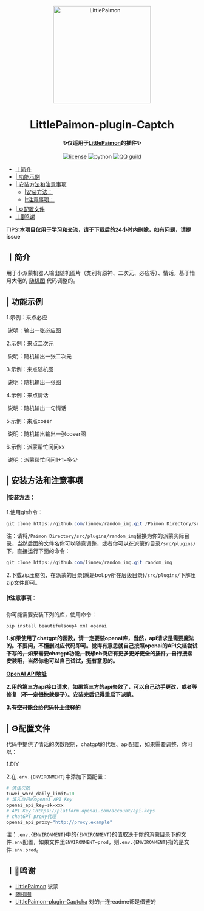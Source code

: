 <p align="center" >
  <a href="https://github.com/CMHopeSunshine/LittlePaimon/tree/nonebot2"><img src="https://s1.ax1x.com/2023/02/05/pS62DJK.png" width="256" height="256" alt="LittlePaimon"></a>
</p>
<h1 align="center">LittlePaimon-plugin-Captch</h1>
<h4 align="center">✨仅适用于<a href="https://github.com/CMHopeSunshine/LittlePaimon" target="_blank">LittlePaimon</a>的插件✨</h4>
<p align="center">
    <a href="https://cdn.jsdelivr.net/gh/CMHopeSunshine/LittlePaimon@master/LICENSE"><img src="https://img.shields.io/github/license/CMHopeSunshine/LittlePaimon" alt="license"></a>
    <img src="https://img.shields.io/badge/Python-3.8+-yellow" alt="python">
    <a href="https://qun.qq.com/qqweb/qunpro/share?_wv=3&_wwv=128&inviteCode=MmWrI&from=246610&biz=ka"><img src="https://img.shields.io/badge/QQ频道交流-尘世闲游-blue?style=flat-square" alt="QQ guild"></a>
</p>


  * [丨简介](#丨简介)
  * [| 功能示例](#-功能示例)
  * [| 安装方法和注意事项](#-安装方法和注意事项)
      * [|安装方法：](#安装方法)
      * [|❗注意事项：](#注意事项)
  * [| ⚙️配置文件](#-配置文件)
  * [丨💸鸣谢](#丨鸣谢)

  

TIPS:**本项目仅用于学习和交流，请于下载后的24小时内删除，如有问题，请提issue**

## 丨简介

用于小派蒙机器人输出随机图片（类别有原神、二次元、必应等）、情话，基于惜月大佬的 <a href="https://github.com/CMHopeSunshine/LittlePaimon/tree/nonebot2/Paimon_Plugins/random_img.py" target="_blank">随机图</a> 代码调整的。

## | 功能示例
1.示例：来点必应

​	说明：输出一张必应图

2.示例：来点二次元

​	说明：随机输出一张二次元

3.示例：来点随机图

​	说明：随机输出一张图

4.示例：来点情话

​	说明：随机输出一句情话

5.示例：来点coser

​	说明：随机输出输出一张coser图

6.示例：派蒙帮忙问问xx

​	说明：派蒙帮忙问问1+1=多少


## | 安装方法和注意事项
#### |安装方法：

1.使用git命令：

```powershell
git clone https://github.com/linmew/random_img.git /Paimon Directory/src/plugins/random_img
```

注：请将``/Paimon Directory/src/plugins/random_img``替换为你的派蒙实际目录，当然后面的文件名你可以随意调整，或者你可以在派蒙的目录``/src/plugins/``下，直接运行下面的命令：

```powershell
git clone https://github.com/linmew/random_img.git random_img
```

2.下载zip压缩包，在派蒙的目录(就是bot.py所在层级目录)``/src/plugins/``下解压zip文件即可。

#### |❗注意事项：

你可能需要安装下列的库，使用命令：

```powershell
pip install beautifulsoup4 xml openai
```



**1.如果使用了chatgpt的函数，请一定要装openai库，当然，api请求是需要魔法的。不要问，不懂删对应代码即可。~~觉得有意思就自己按照openai的API文档尝试下写的，如果需要chatgpt功能，我想nb商店有更多更好更全的插件，自行搜索安装哦，当然你也可以自己试试，挺有意思的~~。**

**[OpenAI API地址](https://platform.openai.com/account/api-keys)**

**2.用的第三方api接口请求，如果第三方的api失效了，可以自己动手更改，或者等修复（~~不一定很快就是了~~）。安装完后记得重启下派蒙。**

**3.~~有空可能会给代码补上注释的~~**

## | ⚙️配置文件

代码中提供了情话的次数限制，chatgpt的代理、api配置，如果需要调整，你可以：

1.DIY

2.在`.env.{ENVIRONMENT}`中添加下面配置：

```powershell
# 情话次数
tuwei_word_daily_limit=10
# 填入自己的openai API Key
openai_api_key=sk-xxx
# API Key：https://platform.openai.com/account/api-keys
# chatGPT proxy代理
openai_api_proxy="http://proxy.example"
```

注：``.env.{ENVIRONMENT}``中的`{ENVIRONMENT}`的值取决于你的派蒙目录下的文件`.env`配置，如果文件里`ENVIRONMENT=prod`，则`.env.{ENVIRONMENT}`指的是文件`.env.prod`。



## 丨💸鸣谢

* <a href="https://github.com/CMHopeSunshine/LittlePaimon" target="_blank">LittlePaimon</a> 派蒙
* <a href="https://github.com/CMHopeSunshine/LittlePaimon/tree/nonebot2/Paimon_Plugins/random_img.py" target="_blank">随机图</a>
* <a href="https://github.com/forchannot/LittlePaimon-plugin-Captcha/" target="_blank">LittlePaimon-plugin-Captcha</a> ~~对的，连readme都是借鉴的~~
